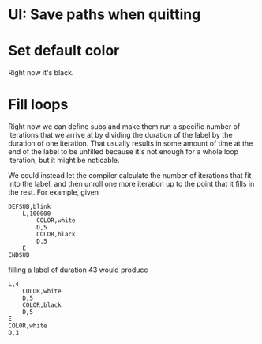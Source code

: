 # UI: Save paths when quitting

# Set default color

Right now it's black.

# Fill loops

Right now we can define subs and make them run
a specific number of iterations that we arrive at
by dividing the duration of the label by the duration
of one iteration.  That usually results in some amount
of time at the end of the label to be unfilled
because it's not enough for a whole loop iteration,
but it might be noticable.

We could instead let the compiler calculate the
number of iterations that fit into the label, and then
unroll one more iteration up to the point that it fills
in the rest.  For example, given

    DEFSUB,blink
	    L,100000
		    COLOR,white
			D,5
			COLOR,black
			D,5
		E
	ENDSUB

filling a label of duration 43 would produce

    L,4
	    COLOR,white
		D,5
		COLOR,black
		D,5
	E
	COLOR,white
	D,3
